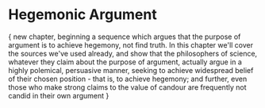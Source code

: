 # Hegemonic Argument

{ new chapter, beginning a sequence which argues that the purpose of argument is to achieve hegemony, not find truth. In this chapter we'll cover the sources we've used already, and show that the philosophers of science,
whatever they claim about the purpose of argument, actually argue in a highly polemical, persuasive manner, seeking to achieve widespread belief of their chosen position - that is, to achieve hegemony; and further, even those who make strong claims to the value of candour are frequently not candid in their own argument }
